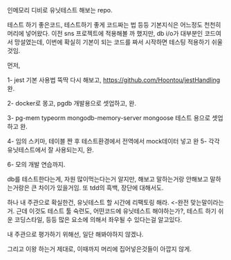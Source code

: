 인메모리 디비로 유닛테스트 해보는 repo.

테스트 하기 좋은코드, 테스트하기 좋게 코드짜는 법
등등 기본지식은 어느정도 천천히 머리에 넣어왔다.
이전 sns 프로젝트에 적용해볼 까 했지만, db i/o가 대부분인 코드여서 망설였는데, 이번에 확실히 기본이 되는 코드를
짜서 시작하면 테스팅 적용하기 쉬울것임.

먼저,

1- jest 기본 사용법 뚝딱 다시 해보고,
https://github.com/Hoontou/jestHandling 완.

2- docker로 몽고, pgdb 개발용으로 셋업하고, 완.

3- pg-mem typeorm
mongodb-memory-server mongoose 테스트 용으로 셋업하고 완.

4- 임의 스키마, 테이블 짠 후 테스트환경에서 전역에서 mock데이터 넣고 완
5- 각각 유닛테스트에서 잘 사용되는지, 완.

6- 모의 개발 연습까지.

db를 테스트한다는게, 자원 많이먹는다는거 알지만, 해보고 말하는거랑 안해보고 말하는거랑은 큰 차이가 있을거임.
또 tdd의 흑백, 장단에 대해서도.

하나 내 주관으로 확실한건, 유닛테스트 할 시간에 리팩토링 해라. <-완전 맞는말이라는거.
근데 이것도 테스트 툴 숙련도, 어떤코드에 유닛테스트 해야하는가?,
테스트 하기 쉬운 코딩스타일, 등등 많은 요소에 의해서 좌우될 수 있다는걸 알고있다.

내 주관으로 평가하기 위해선, 일단 해봐야하지 않겠나.

그리고 이왕 하는거 제대로, 이때까지 머리에 집어넣은것들이 아깝지 않게.
